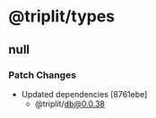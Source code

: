 # @triplit/types

## null

### Patch Changes

- Updated dependencies [8761ebe]
  - @triplit/db@0.0.38
